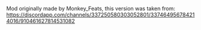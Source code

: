 Mod originally made by Monkey_Feats, this version was taken from: https://discordapp.com/channels/337250580303052801/337464956784214016/910461627814531082
